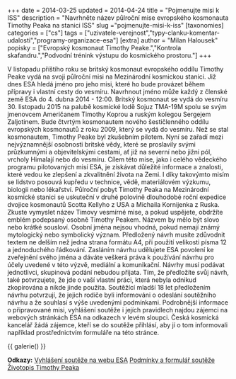 +++
date = 2014-03-25
updated = 2014-04-24
title = "Pojmenujte misi k ISS"
description = "Navrhněte název půlroční mise evropského kosmonauta Timothy Peaka na stanici ISS"
slug ="pojmenujte-misi-k-iss"
[taxonomies]
categories = ["cs"]
tags = ["uzivatele-verejnost","typy-clanku-komentar-udalosti","programy-organizace-esa"]
[extra]
author = "Milan Halousek"
popisky = ["Evropský kosmonaut Timothy Peake.","Kontrola skafandru.","Podvodní trénink výstupu do kosmického prostoru."]
+++

V listopadu příštího roku se britský kosmonaut evropského oddílu Timothy Peake vydá na svoji půlroční misi na Mezinárodní kosmickou stanici. Již dnes ESA hledá jméno pro jeho misi, které ho bude provázet během přípravy i vlastní cesty do vesmíru. Navrhnout jméno může každý z členské země ESA do 4. dubna 2014 - 12:00. Britský kosmonaut se vydá do vesmíru 30. listopadu 2015 na palubě kosmické lodě Sojuz TMA-19M spolu se svým jmenovcem Američanem Timothy Koprou a ruským kolegou Sergejem Zaljotinem. Bude čtvrtým kosmonautem nového šestičlenného oddílu evropských kosmonautů z roku 2009, který se vydá do vesmíru. Než se stal kosmonautem, Timothy Peake byl zkušebním pilotem. Nyní se zařadí mezi nejvýznamnější osobnosti britské vědy, které se proslavily svými průzkumnými a objevitelskými cestami, ať již na severní nebo jižní pól, vrcholy Himalají nebo do vesmíru. Cílem této mise, jako i celého vědeckého programu pilotovaných misí ESA, je získávat důležité informace a znalosti, které vedou ke zlepšení a zkvalitnění života na Zemi. I díky takovýmto misím se lidstvo posouvá kupředu v technice, vědě, materiálovém výzkumu, biologii nebo lékařství. Půlroční pobyt Timothy Peaka na Mezinárodní kosmické stanici se uskuteční v druhé polovině dlouhodobé roční expedice dvojice kosmonautů Scotta Kellyho z USA a Michaila Kornijenka z Ruska. Zkuste vymyslet název Timovy vesmírné mise, a pokud uspějete, obdržíte emblém podepsaný osobně Timothy Peakem. Názvem by mělo být slovo nebo krátké sousloví. Osobní jména nejsou vhodná, pokud nemají známý mytologický nebo symbolický význam. Předložený návrh musíte zdůvodnit textem ne delším než jedna strana formátu A4, při použití velikosti písma 12 a jednoduchého řádkování. Zasláním návrhu udělujete ESA povolení ke zveřejnění svého jména a dáváte veškerá práva k používání návrhu pro účely uvedené v této výzvě, mediální a komunikační. Návrhy musí podávat jednotlivci, skupinová podání nebudou přijata. Tím, že předložíte svůj návrh, také potvrzujete, že jde o vaší vlastní práci, která nebyla odnikud zkopírována a nikde jinde použita. Soutěžící mladší 18 let předložením návrhu potvrzují, že jejich rodiče byli informováni o odeslání soutěžního návrhu a že souhlasí s výše uvedenými podmínkami. Podrobnější informace o připravované misi, vyhlášení soutěže i jejích pravidlech najdou zájemci na webových stránkách ESA na odkazech v levém sloupci. Česká kosmická kancelář žádá zájemce, kteří se do soutěže přihlásí, aby jí o tom informovali například prostřednictvím formuláře na této stránce.

{{ galerie() }}

**Odkazy:**
[Vyhlášení soutěže na webu ESA]
[Podmínky a formulář soutěže]
[Životopis Timothy Peaka]

[Vyhlášení soutěže na webu ESA]: http://www.esa.int/Our_Activities/Human_Spaceflight/Astronauts/Astronaut_Tim_seeks_mission_name
[Podmínky a formulář soutěže]: http://www.esa.int/Our_Activities/Human_Spaceflight/Astronauts/Name_Tim_s_mission_-_competition_details
[Životopis Timothy Peaka]: http://www.esa.int/Our_Activities/Human_Spaceflight/Astronauts/Timothy_Peake
